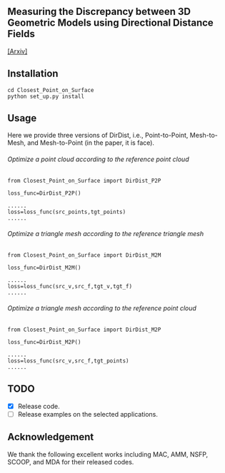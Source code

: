 ## Measuring the Discrepancy between 3D Geometric Models using Directional Distance Fields

[[Arxiv]](https://arxiv.org/abs/2401.09736)

## Installation

```
cd Closest_Point_on_Surface
python set_up.py install
```

## Usage

Here we provide three versions of DirDist, i.e., Point-to-Point, Mesh-to-Mesh, and Mesh-to-Point (in the paper, it is face).

###### Optimize a point cloud according to the reference point cloud

```
from Closest_Point_on_Surface import DirDist_P2P

loss_func=DirDist_P2P()

......
loss=loss_func(src_points,tgt_points)
......
```

###### Optimize a triangle mesh according to the reference triangle mesh

```
from Closest_Point_on_Surface import DirDist_M2M

loss_func=DirDist_M2M()

......
loss=loss_func(src_v,src_f,tgt_v,tgt_f)
......
```

###### Optimize a triangle mesh according to the reference point cloud

```
from Closest_Point_on_Surface import DirDist_M2P

loss_func=DirDist_M2P()

......
loss=loss_func(src_v,src_f,tgt_points)
......
```

## TODO

* [X] Release code.
* [ ] Release examples on the selected applications.

## Acknowledgement

We thank the following excellent works including MAC, AMM, NSFP, SCOOP, and MDA for their released codes.
